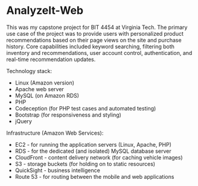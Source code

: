 # AnalyzeIt-Web
This was my capstone project for BIT 4454 at Virginia Tech. The primary use case of the project was to provide users with personalized product recommendations based on their page views on the site and purchase history. Core capabilities included keyword searching, filtering both inventory and recommendations, user account control, authentication, and real-time recommendation updates. 

Technology stack:
- Linux (Amazon version)
- Apache web server
- MySQL (on Amazon RDS)
- PHP
- Codeception (for PHP test cases and automated testing)
- Bootstrap (for responsiveness and styling)
- jQuery

Infrastructure (Amazon Web Services):
- EC2 - for running the application servers (Linux, Apache, PHP)
- RDS - for the dedicated (and isolated) MySQL database server
- CloudFront - content delivery network (for caching vehicle images)
- S3 - storage buckets (for holding on to static resources)
- QuickSight - business intelligence
- Route 53 - for routing between the mobile and web applications
